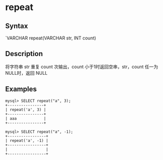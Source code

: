 # repeat

## Syntax

`VARCHAR repeat(VARCHAR str, INT count)

## Description

将字符串 str 重复 count 次输出，count 小于1时返回空串，str，count 任一为NULL时，返回 NULL

## Examples

```
mysql> SELECT repeat("a", 3);
+----------------+
| repeat('a', 3) |
+----------------+
| aaa            |
+----------------+

mysql> SELECT repeat("a", -1);
+-----------------+
| repeat('a', -1) |
+-----------------+
|                 |
+-----------------+
```
